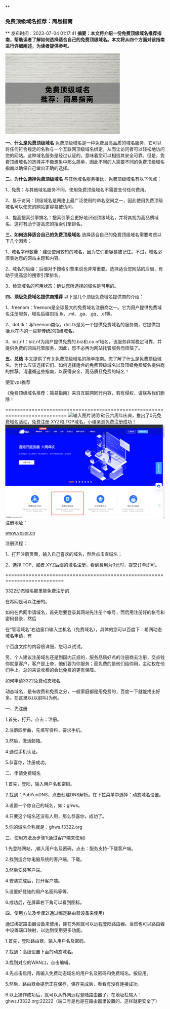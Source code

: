  **

### 免费顶级域名推荐：简易指南
** 
发布时间：2023-07-04 01:17:41
 **摘要：本文将介绍一份免费顶级域名推荐指南，帮助读者了解如何选择适合自己的免费顶级域名。本文将从四个方面对该指南进行详细阐述，为读者提供参考。** 

![输入图片说明](img/image.png)

 **一、什么是免费顶级域名** 
免费顶级域名是一种免费且高品质的域名服务，它可以将任何符合规定的名称与一个互联网顶级域名绑定，从而让访问者可以轻松地访问您的网站。这种域名服务是经过认证的，意味着您可以相信其安全可靠。但是，免费顶级域名的选择并不像想象中那么简单，因此不同的人需要不同的免费顶级域名指南以确保自己做出正确的选择。

 **二、为什么选择免费顶级域名** 
与其他域名服务相比，免费顶级域名有以下优点：

1、免费：与其他域名服务不同，使用免费顶级域名不需要支付任何费用。

2、易于访问：顶级域名是网络上最广泛使用的命名空间之一，因此使用免费顶级域名可以使您的网站更容易被访问。
 
3、提高搜索引擎排名：搜索引擎会更好地识别顶级域名，并将其视为高品质域名，这将有助于提高您的搜索引擎排名。



 **三、如何选择适合自己的免费顶级域名** 
选择适合自己的免费顶级域名需要考虑以下几个因素：

1、域名字母数量：建议使用较短的域名，因为它们更容易被记住。不过，域名必须表达您的网站主题和内容。

2、域名的后缀：后缀对于搜索引擎来说也非常重要。选择适合您网站的后缀，有助于提高您的搜索引擎排名。

3、检查域名的可用状态：确认您所选择的域名是可用的。

 **四、顶级免费域名提供商推荐** 
以下是几个顶级免费域名提供商的介绍：

1、freenom：freenom是全球最大的免费域名注册商之一。它为用户提供免费域名注册服务，域名后缀包括.tk、.ml、.ga、.gq、.cf等。

2、dot.tk：与freenom类似，dot.tk是另一个提供免费域名的服务商，它提供包括.tk在内的一些非传统的顶级域名。

3、biz.nf：biz.nf为用户提供免费的.biz和.co.nf域名，该服务非常稳定可靠，并提供免费的网站托管服务，因此，您不必再为网站托管服务而烦恼了。

 **五、总结** 
本文提供了有关免费顶级域名的简单指南。您了解了什么是免费顶级域名、为什么应该选择它们、如何选择适合的免费顶级域名以及顶级免费域名提供商的推荐。请遵循这些指南，以获得安全、高品质且免费的域名！


便宜vps推荐

《免费顶级域名推荐：简易指南》来自互联网同行内容，若有侵权，请联系我们删除！


===========================================================================
![输入图片说明](imagym.png)
硅云六周年庆典，推出了0元免费域名活动，免费注册.XYZ和.TOP域名，小编亲测免费注册成功！
![输入图片说明](img/imageguiyun.png)
注册地址：

www.vpsor.cn

注册流程：

1、打开注册页面，输入自己喜欢的域名，然后点击查域名；

2、选择.TOP、或者.XYZ后缀的域名注册，看到费用为0元时，提交订单即可。


==========================================================================

3322动态域名那里能免费注册的

在希网是可以注册的。

如何在希网申请域名，首先您要登录其网站先注册个帐号，而后用注册好的帐号和密码登录，然后

在“管理域名”右边窗口输入主机名（免费域名），具体的您可以百度下：希网动态域名申请，有

个百度文库的内容很详细，您可以试试。

另，个人建议注册域名还是到国内正规的，服务品质好点的注册商去注册，交点钱你就是客户，客户是上帝，他们要为你服务；而免费的是他们给你用，主动权在他们手上。总的来说收费的会比免费的更有保障。

如何申请3322免费动态域名

动态域名，是有收费和免费之分，一般家庭都是用免费的，百度一下就能找出好多。在这里以(以前叫)为例。

一、先注册

1.首先，打开。点击：注册。

2.注册四步曲，先填写资料，要求手机。

3.然后，激活邮箱。

4.通过手机认证。

5.恭喜你，注册成功。

二、申请免费域名

1.首先，登陆，输入用户名和密码。

2.找到：PubYunDNS，点击创建DNS解析。在下拉菜单中选择：动态域名设置。

3.设置一个你自己的域名，如：ghws。

4.只要这个域名还没有人用，那么恭喜你，成功了。

5.你的域名全称就是：ghws.f3322.org

三、使用方法及步骤1(通过客户端来使用)

1.先登陆网站，,输入用户名及密码，点击：服务支持-下载客户端。

2.找到适合你电脑系统的客户端。下载。

3.然后安装客户端。

4.安装完成后，打开客户端。

5.设置好登陆的用户名密码等等。

6.成功后，在屏幕右下角可以看到图标。

四、使用方法及步骤2(通过绑定路由器设备来使用)

通过绑定路由器设备来使用，即在外网就可以远程登陆路由器。当然也可以路由器中设置端口映射，以达到使用更多功能。

1.首先，登陆路由器，输入用户名及密码。

2.找到：高级设置下面的动态域名。

3.找到对应的WAN口，点击编辑。

4.先点击启用，再输入免费动态域名的用户名及密码和免费域名。按应用。

5.然后，路由器会提示正在保存，保存完成后，看看有没有连接成功。

6.以上操作成功后，就可以从外网远程登陆路由器了。在地址栏输入：ghws.f3322.org:22222（端口号是也是在路由器里设置的，这样就更安全了）